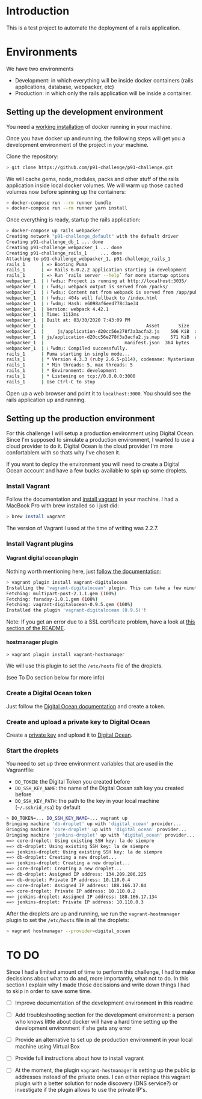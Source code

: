 # Introduction

This is a test project to automate the deployment of a rails application.

# Environments

We have two environments

* Development: in which everything will be inside docker containers (rails applications, 
  database, webpacker, etc)
* Production: in which only the rails application will be inside a container.

## Setting up the development environment

You need a [working installation](https://docs.docker.com/install/) of docker running in your machine.

Once you have docker up and running, the following steps will get you a development environment of the project in your machine.

Clone the repository:

```bash
> git clone https://github.com/p91-challenge/p91-challenge.git 
``` 

We will cache gems, node_modules, packs and other stuff of the rails application
inside local docker volumes. We will warm up those cached volumes now before spinning up the containers:

```bash
> docker-compose run --rm runner bundle
> docker-compose run --rm runner yarn install
```

Once everything is ready, startup the rails application:

```bash
> docker-compose up rails webpacker
Creating network "p91-challenge_default" with the default driver
Creating p91-challenge_db_1 ... done
Creating p91-challenge_webpacker_1 ... done
Creating p91-challenge_rails_1     ... done
Attaching to p91-challenge_webpacker_1, p91-challenge_rails_1
rails_1      | => Booting Puma
rails_1      | => Rails 6.0.2.2 application starting in development
rails_1      | => Run `rails server --help` for more startup options
webpacker_1  | ℹ ｢wds｣: Project is running at http://localhost:3035/
webpacker_1  | ℹ ｢wds｣: webpack output is served from /packs/
webpacker_1  | ℹ ｢wds｣: Content not from webpack is served from /app/public/packs
webpacker_1  | ℹ ｢wds｣: 404s will fallback to /index.html
webpacker_1  | ℹ ｢wdm｣: Hash: e6098af6eed778c3ae34
webpacker_1  | Version: webpack 4.42.1
webpacker_1  | Time: 1112ms
webpacker_1  | Built at: 03/30/2020 7:43:09 PM
webpacker_1  |                                      Asset       Size       Chunks                         Chunk Names
webpacker_1  |     js/application-d20cc56e278f3a3acfa2.js    506 KiB  application  [emitted] [immutable]  application
webpacker_1  | js/application-d20cc56e278f3a3acfa2.js.map    571 KiB  application  [emitted] [dev]        application
webpacker_1  |                              manifest.json  364 bytes               [emitted]
webpacker_1  | ℹ ｢wdm｣: Compiled successfully.
rails_1      | Puma starting in single mode...
rails_1      | * Version 4.3.3 (ruby 2.6.5-p114), codename: Mysterious Traveller
rails_1      | * Min threads: 5, max threads: 5
rails_1      | * Environment: development
rails_1      | * Listening on tcp://0.0.0.0:3000
rails_1      | Use Ctrl-C to stop
``` 

Open up a web browser and point it to `localhost:3000`. You should see the rails
application up and running.

## Setting up the production environment

For this challenge I will setup a production environment using Digital Ocean. Since 
I'm supposed to simulate a production environment, I wanted to use a cloud provider to do it.
Digital Ocean is the cloud provider I'm more confortablem with so thats why I've chosen it.

If you want to deploy the environment you will need to create a Digital Ocean account and have
a few bucks available to spin up some droplets. 

### Install Vagrant

Follow the documentation and [install vagrant](https://www.vagrantup.com/docs/installation/) in your machine. I had a 
MacBook Pro with brew installed so I just did:

```bash
> brew install vagrant
```

The version of Vagrant I used at the time of writing was 2.2.7.

### Install Vagrant plugins

#### Vagrant digital ocean plugin

Nothing worth mentioning here, just [follow the documentation](https://github.com/devopsgroup-io/vagrant-digitalocean):

```bash
> vagrant plugin install vagrant-digitalocean
Installing the 'vagrant-digitalocean' plugin. This can take a few minutes...
Fetching: multipart-post-2.1.1.gem (100%)
Fetching: faraday-1.0.1.gem (100%)
Fetching: vagrant-digitalocean-0.9.5.gem (100%)
Installed the plugin 'vagrant-digitalocean (0.9.5)'!
```
 
Note: If you get an error due to a SSL certificate problem, have a look at [this section of the README](https://github.com/devopsgroup-io/vagrant-digitalocean#user-content-troubleshooting).

#### hostmanager plugin

```
> vagrant plugin install vagrant-hostmanager
```

We will use this plugin to set the `/etc/hosts` file of the droplets.

(see To Do section below for more info)

### Create a Digital Ocean token

Just follow the [Digital Ocean documentation](https://www.digitalocean.com/docs/apis-clis/api/create-personal-access-token/) 
and create a token.

### Create and upload a private key to Digital Ocean

Create a [private key](https://www.digitalocean.com/docs/droplets/how-to/add-ssh-keys/create-with-openssh/)
and upload it to [Digital Ocean](https://www.digitalocean.com/docs/droplets/how-to/add-ssh-keys/to-account/).

### Start the droplets

You need to set up three environment variables that are used in the
Vagrantfile:

* `DO_TOKEN`: the Digital Token you created before
* `DO_SSH_KEY_NAME`: the name of the Digital Ocean ssh key you created before
* `DO_SSH_KEY_PATH`: the path to the key in your local machine (`~/.ssh/id_rsa`) by default 

```bash
> DO_TOKEN=... DO_SSH_KEY_NAME=... vagrant up
Bringing machine 'db-droplet' up with 'digital_ocean' provider...
Bringing machine 'core-droplet' up with 'digital_ocean' provider...
Bringing machine 'jenkins-droplet' up with 'digital_ocean' provider...
==> core-droplet: Using existing SSH key: la de siempre
==> db-droplet: Using existing SSH key: la de siempre
==> jenkins-droplet: Using existing SSH key: la de siempre
==> db-droplet: Creating a new droplet...
==> jenkins-droplet: Creating a new droplet...
==> core-droplet: Creating a new droplet...
==> db-droplet: Assigned IP address: 134.209.206.225
==> db-droplet: Private IP address: 10.110.0.4
==> core-droplet: Assigned IP address: 188.166.17.84
==> core-droplet: Private IP address: 10.110.0.2
==> jenkins-droplet: Assigned IP address: 188.166.17.134
==> jenkins-droplet: Private IP address: 10.110.0.3
```

After the droplets are up and running, we run the `vagrant-hostmanager` plugin
to set the `/etc/hosts` file in all the droplets:

```bash
> vagrant hostmanager --provider=digital_ocean
```


# TO DO

Since I had a limited amount of time to perform this challenge, I had to make decissions
about what to do and, more importantly, what not to do. In this section I explain
why I made those decissions and write down things I had to skip in order to save some time.  

- [ ] Improve documentation of the development environment in this readme
- [ ] Add troubleshooting section for the development environment: a person who knows little about docker will have a hard time
  setting up the development environment if she gets any error
- [ ] Provide an alternative to set up de production environment in your local machine using Virtual Box
- [ ] Provide full instructions about how to install vagrant
- [ ] At the moment, the plugin `vagrant-hostmanager` is setting up the public ip addresses instead of the private ones.
  I can either replace this vagrant plugin with a better solution for node discovery (DNS service?)
  or investigate if the plugin allows to use the private IP's.
  
    

